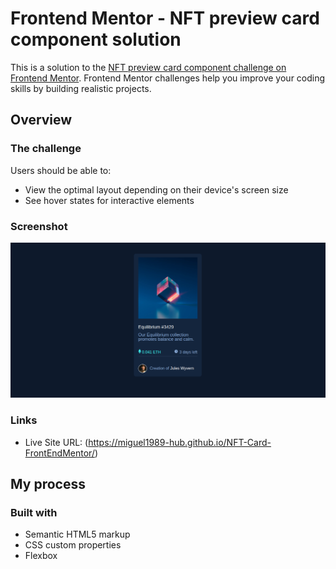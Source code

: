 # Frontend Mentor - NFT preview card component solution

This is a solution to the [NFT preview card component challenge on Frontend Mentor](https://www.frontendmentor.io/challenges/nft-preview-card-component-SbdUL_w0U). Frontend Mentor challenges help you improve your coding skills by building realistic projects. 


## Overview

### The challenge

Users should be able to:

- View the optimal layout depending on their device's screen size
- See hover states for interactive elements

### Screenshot

![SreenShot](./images/screenshot.png)


### Links

- Live Site URL: (https://miguel1989-hub.github.io/NFT-Card-FrontEndMentor/)

## My process

### Built with

- Semantic HTML5 markup
- CSS custom properties
- Flexbox


